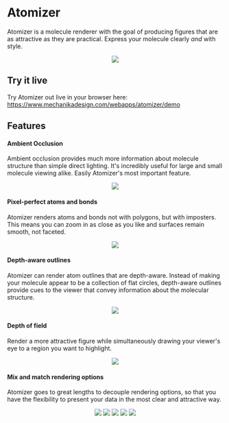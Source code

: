 # Atomizer

Atomizer is a molecule renderer with the goal of producing figures that are as attractive as they are practical. Express your molecule clearly _and_ with style.

<p align="center">
  <img src="static/screenshots/demo-2.png">
</p>

## Try it live

Try Atomizer out live in your browser here: https://www.mechanikadesign.com/webapps/atomizer/demo

## Features

#### Ambient Occlusion

Ambient occlusion provides much more information about molecule structure than simple direct lighting. It's incredibly useful for large and small molecule viewing alike. Easily Atomizer's most important feature.

<p align="center">
  <img src="static/screenshots/demo-9.png">
</p>

#### Pixel-perfect atoms and bonds

Atomizer renders atoms and bonds not with polygons, but with imposters. This means you can zoom in as close as you like and surfaces remain smooth, not faceted.

<p align="center">
  <img src="static/screenshots/demo-0.png">
</p>

#### Depth-aware outlines

Atomizer can render atom outlines that are depth-aware. Instead of making your molecule appear to be a collection of flat circles, depth-aware outlines provide cues to the viewer that convey information about the molecular structure.

<p align="center">
  <img src="static/screenshots/demo-5.png">
</p>

#### Depth of field

Render a more attractive figure while simultaneously drawing your viewer's eye to a region you want to highlight.

<p align="center">
  <img src="static/screenshots/demo-1.png">
</p>

#### Mix and match rendering options

Atomizer goes to great lengths to decouple rendering options, so that you have the flexibility to present your data in the most clear and attractive way.

<p align="center">
  <img src="static/screenshots/demo-3.png">
  <img src="static/screenshots/demo-6.png">
  <img src="static/screenshots/demo-4.png">
  <img src="static/screenshots/demo-7.png">
  <img src="static/screenshots/demo-8.png">
</p>

